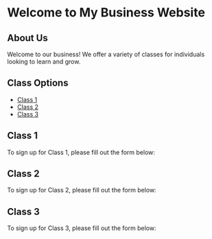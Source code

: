 # Welcome to My Business Website

## About Us

Welcome to our business! We offer a variety of classes for individuals looking to learn and grow.

## Class Options

- [Class 1](#class-1)
- [Class 2](#class-2)
- [Class 3](#class-3)

## Class 1

To sign up for Class 1, please fill out the form below:

<form id="class1SignupForm" class="classSignupForm" style="display: none;">
  <h2>Class 1 Signup Form</h2>
  <label for="class1FullName">Full Name:</label>
  <input type="text" id="class1FullName" name="class1FullName" required><br><br>
  
  <label for="class1Email">Email:</label>
  <input type="email" id="class1Email" name="class1Email" required><br><br>
  
  <input type="submit" value="Sign Up">
</form>

## Class 2

To sign up for Class 2, please fill out the form below:

<form id="class2SignupForm" class="classSignupForm" style="display: none;">
  <h2>Class 2 Signup Form</h2>
  <label for="class2FullName">Full Name:</label>
  <input type="text" id="class2FullName" name="class2FullName" required><br><br>
  
  <label for="class2Email">Email:</label>
  <input type="email" id="class2Email" name="class2Email" required><br><br>
  
  <input type="submit" value="Sign Up">
</form>

## Class 3

To sign up for Class 3, please fill out the form below:

<form id="class3SignupForm" class="classSignupForm" style="display: none;">
  <h2>Class 3 Signup Form</h2>
  <label for="class3FullName">Full Name:</label>
  <input type="text" id="class3FullName" name="class3FullName" required><br><br>
  
  <label for="class3Email">Email:</label>
  <input type="email" id="class3Email" name="class3Email" required><br><br>
  
  <input type="submit" value="Sign Up">
</form>

<script>
document.querySelectorAll("a[href^='#']").forEach(function(anchor) {
  anchor.addEventListener("click", function(event) {
    event.preventDefault(); // Prevent the default anchor behavior
    
    // Hide all class signup forms
    document.querySelectorAll(".classSignupForm").forEach(function(form) {
      form.style.display = "none";
    });
    
    // Show the selected class signup form
    var classId = this.getAttribute("href").substring(1);
    var signupForm = document.getElementById(classId + "SignupForm");
    if (signupForm) {
      signupForm.style.display = "block";
    }
  });
});

document.querySelectorAll(".classSignupForm").forEach(function(form) {
  form.addEventListener("submit", function(event) {
    event.preventDefault(); // Prevent the form from submitting
    
    // Get form data
    var formData = new FormData(form);
    var fullName = formData.get("fullName");
    var email = formData.get("email");
    var className = form.id.replace("SignupForm", ""); // Get class name from form ID
    
    // You can now do something with the form data, such as sending it to a server
    console.log("Class:", className);
    console.log("Full Name:", fullName);
    console.log("Email:", email);
    
    // For demonstration purposes, let's just display an alert message
    alert("Thank you for signing up for " + className + "!");
  });
});
</script>

